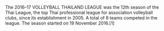 The 2016–17 VOLLEYBALL THAILAND LEAGUE was the 12th season of the Thai League, the top Thai professional league for association volleyball clubs, since its establishment in 2005. A total of 8 teams competed in the league. The season started on 19 November 2016.[1]
